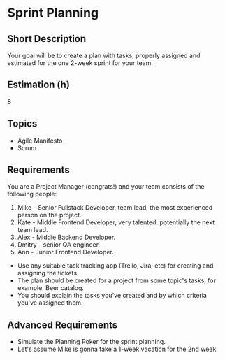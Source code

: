 # Sprint Planning

## Short Description

Your goal will be to create a plan with tasks, properly assigned and estimated for the one 2-week sprint for your team.

## Estimation (h)

8

## Topics

* Agile Manifesto
* Scrum

## Requirements

You are a Project Manager (congrats!) and your team consists of the following people:

1. Mike - Senior Fullstack Developer, team lead, the most experienced person on the project.
2. Kate - Middle Frontend Developer, very talented, potentially the next team lead.
3. Alex - Middle Backend Developer.
4. Dmitry - senior QA engineer.
5. Ann - Junior Frontend Developer.

* Use any suitable task tracking app (Trello, Jira, etc) for creating and assigning the tickets.
* The plan should be created for a project from some topic's tasks, for example, Beer catalog.
* You should explain the tasks you've created and by which criteria you've assigned them.

## Advanced Requirements

* Simulate the Planning Poker for the sprint planning.
* Let's assume Mike is gonna take a 1-week vacation for the 2nd week.

